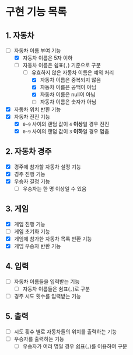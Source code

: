 # 구현 기능 목록

## 1. 자동차

- [ ] 자동차 이름 부여 기능
  - [x] 자동차 이름은 5자 이하
  - [ ] 자동차 이름은 쉼표(`,`) 기준으로 구분
    - [ ] 유효하지 않은 자동차 이름은 예외 처리
      - [x] 자동차 이름은 중복되지 않음
      - [x] 자동차 이름은 공백이 아님
      - [x] 자동차 이름은 null이 아님
      - [ ] 자동차 이름은 숫자가 아님
- [x] 자동차 위치 반환 기능
- [x] 자동차 전진 기능
    - [x] `0~9` 사이의 랜덤 값이 `4` **이상**일 경우 전진
    - [x] `0~9` 사이의 랜덤 값이 `3` **이하**일 경우 멈춤

## 2. 자동차 경주

- [x] 경주에 참가할 자동차 설정 기능
- [x] 경주 진행 기능
- [x] 우승자 결정 기능
  - [ ] 우승자는 한 명 이상일 수 있음

## 3. 게임

- [x] 게임 진행 기능
- [ ] 게임 초기화 기능
- [x] 게임에 참가한 자동차 목록 반환 기능
- [x] 게임 우승자 반환 기능

## 4. 입력

- [ ] 자동차 이름들을 입력받는 기능
  - [ ] 자동차 이름들은 쉼표(`,`)로 구분 
- [ ] 경주 시도 횟수를 입력받는 기능

## 5. 출력

- [ ] 시도 횟수 별로 자동차들의 위치를 출력하는 기능
- [ ] 우승자를 출력하는 기능
  - [ ] 우승자가 여러 명일 경우 쉼표(`,`)를 이용하여 구분